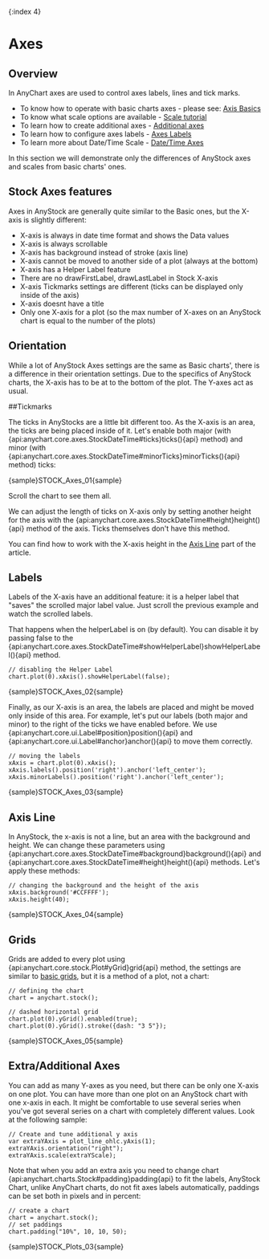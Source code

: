 {:index 4}

# Axes

## Overview

In AnyChart axes are used to control axes labels, lines and tick marks.  
  
* To know how to operate with basic charts axes - please see: [Axis Basics](../Axes_and_Grids/Axis_Basics)
* To know what scale options are available - [Scale tutorial](Scales)
* To learn how to create additional axes - [Additional axes](../Axes_and_Grids/Additional_Axes)
* To learn how to configure axes labels - [Axes Labels](../Axes_and_Grids/Axes_Labels_Formatting)
* To learn more about Date/Time Scale - [Date/Time Axes](../Axes_and_Grids/Date_Time_Axes)

In this section we will demonstrate only the differences of AnyStock axes and scales from basic charts' ones.

## Stock Axes features

Axes in AnyStock are generally quite similar to the Basic ones, but the X-axis is slightly different:
* X-axis is always in date time format and shows the Data values
* X-axis is always scrollable
* X-axis has background instead of stroke (axis line)
* X-axis cannot be moved to another side of a plot (always at the bottom)
* X-axis has a Helper Label feature
* There are no drawFirstLabel, drawLastLabel in Stock X-axis
* X-axis Tickmarks settings are different (ticks can be displayed only inside of the axis)
* X-axis doesnt have a title
* Only one X-axis for a plot (so the max number of X-axes on an AnyStock chart is equal to the number of the plots)

## Orientation 

While a lot of AnyStock Axes settings are the same as Basic charts', there is a difference in their orientation settings. Due to the specifics of AnyStock charts, the X-axis has to be at to the bottom of the plot. The Y-axes act as usual.

##Tickmarks

The ticks in AnyStocks are a little bit different too. As the X-axis is an area, the ticks are being placed inside of it. Let's enable both major (with {api:anychart.core.axes.StockDateTime#ticks}ticks(){api} method) and minor (with {api:anychart.core.axes.StockDateTime#minorTicks}minorTicks(){api} method) ticks: 

{sample}STOCK\_Axes\_01{sample}

Scroll the chart to see them all.

We can adjust the length of ticks on X-axis only by setting another height for the axis with the {api:anychart.core.axes.StockDateTime#height}height(){api} method of the axis. Ticks themselves don't have this method. 

You can find how to work with the X-axis height in the [Axis Line](#axis_line) part of the article.

## Labels

Labels of the X-axis have an additional feature: it is a helper label that "saves" the scrolled major label value. Just scroll the previous example and watch the scrolled labels.

That happens when the helperLabel is on (by default). You can disable it by passing false to the {api:anychart.core.axes.StockDateTime#showHelperLabel}showHelperLabel(){api} method.

```
// disabling the Helper Label
chart.plot(0).xAxis().showHelperLabel(false);
```

{sample}STOCK\_Axes\_02{sample}

Finally, as our X-axis is an area, the labels are placed and might be moved only inside of this area. For example, let's put our labels (both major and minor) to the right of the ticks we have enabled before. We use {api:anychart.core.ui.Label#position}position(){api} and {api:anychart.core.ui.Label#anchor}anchor(){api} to move them correctly.

```
// moving the labels
xAxis = chart.plot(0).xAxis();
xAxis.labels().position('right').anchor('left_center');
xAxis.minorLabels().position('right').anchor('left_center');
```

{sample}STOCK\_Axes\_03{sample}

## Axis Line

In AnyStock, the x-axis is not a line, but an area with the background and height. We can change these parameters using {api:anychart.core.axes.StockDateTime#background}background(){api} and {api:anychart.core.axes.StockDateTime#height}height(){api} methods. Let's apply these methods:

```
// changing the background and the height of the axis
xAxis.background('#CCFFFF');
xAxis.height(40);
```

{sample}STOCK\_Axes\_04{sample}

## Grids

Grids are added to every plot using {api:anychart.core.stock.Plot#yGrid}grid{api} method, the settings are similar to [basic grids](../Axes_and_Grids/Axis_Basics#grids), but it is a method of a plot, not a chart:

```
// defining the chart 
chart = anychart.stock();

// dashed horizontal grid
chart.plot(0).yGrid().enabled(true);
chart.plot(0).yGrid().stroke({dash: "3 5"});
```

{sample}STOCK\_Axes\_05{sample}

## Extra/Additional Axes

You can add as many Y-axes as you need, but there can be only one X-axis on one plot. You can have more than one plot on an AnyStock chart with one x-axis in each. It might be comfortable to use several series when you've got several series on a chart with completely different values. Look at the following sample:

```
// Create and tune additional y axis
var extraYAxis = plot_line_ohlc.yAxis(1);
extraYAxis.orientation("right");
extraYAxis.scale(extraYScale);
```

Note that when you add an extra axis you need to change chart {api:anychart.charts.Stock#padding}padding{api} to fit the labels, AnyStock Chart, unlike AnyChart charts, do not fit axes labels automatically, paddings can be set both in pixels and in percent:

```
// create a chart
chart = anychart.stock();
// set paddings
chart.padding("10%", 10, 10, 50);
```

{sample}STOCK\_Plots\_03{sample}
